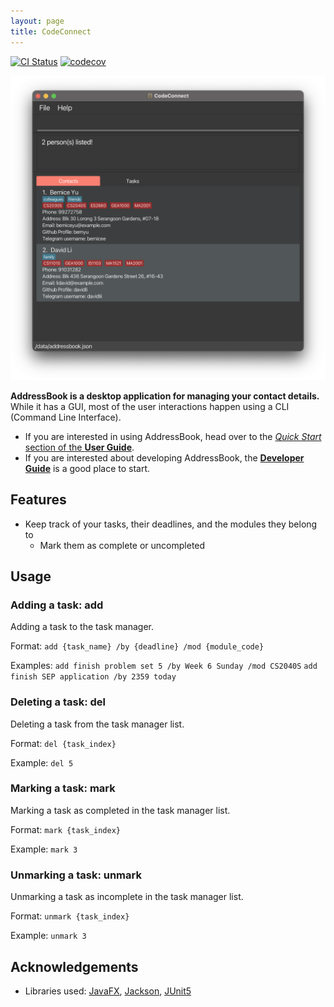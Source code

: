 ```yaml
---
layout: page
title: CodeConnect
---
```


[![CI Status](https://github.com/se-edu/addressbook-level3/workflows/Java%20CI/badge.svg)](https://github.com/se-edu/addressbook-level3/actions)
[![codecov](https://codecov.io/gh/se-edu/addressbook-level3/branch/master/graph/badge.svg)](https://codecov.io/gh/se-edu/addressbook-level3)

![Ui](images/Ui.png)

**AddressBook is a desktop application for managing your contact details.** While it has a GUI, most of the user interactions happen using a CLI (Command Line Interface).

* If you are interested in using AddressBook, head over to the [_Quick Start_ section of the **User Guide**](UserGuide.html#quick-start).
* If you are interested about developing AddressBook, the [**Developer Guide**](DeveloperGuide.html) is a good place to start.

## Features

* Keep track of your tasks, their deadlines, and the modules they belong to
  * Mark them as complete or uncompleted

## Usage

### Adding a task: add

Adding a task to the task manager.

Format:
`add {task_name} /by {deadline} /mod {module_code}`

Examples:
`add finish problem set 5 /by Week 6 Sunday /mod CS2040S`
`add finish SEP application /by 2359 today`

### Deleting a task: del

Deleting a task from the task manager list.

Format:
`del {task_index}`

Example:
`del 5`

### Marking a task: mark

Marking a task as completed in the task manager list.

Format:
`mark {task_index}`

Example:
`mark 3`

### Unmarking a task: unmark

Unmarking a task as incomplete in the task manager list.

Format:
`unmark {task_index}`

Example:
`unmark 3`

## Acknowledgements

* Libraries used: [JavaFX](https://openjfx.io/), [Jackson](https://github.com/FasterXML/jackson), [JUnit5](https://github.com/junit-team/junit5)
